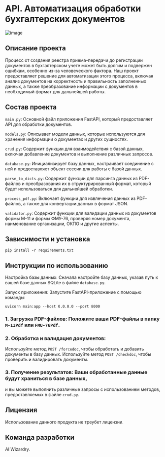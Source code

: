 # API. Автоматизация обработки бухгалтерских документов
![image](https://github.com/oktober13/detect_errors_pdf_v2/assets/114009321/3a690f69-d2a4-41e4-bf83-48e3a92deeed)

## Описание проекта

Процесс от создания реестра приема-передачи до регистрации документов в бухгалтерском учете может быть долгим и подвержен ошибкам, 
особенно из-за человеческого фактора. Наш проект предоставляет решение для автоматизации этого процесса, 
включая анализ документов на корректность и правильность заполненных данных, 
а также преобразование информации с документов в необходимый формат для дальнейшей работы.

## Состав проекта

`main.py`: Основной файл приложения FastAPI, который предоставляет API для обработки документов.

`models.py`: Описывает модели данных, которые используются для хранения информации о документах и других сущностях.

`crud.py`: Содержит функции для взаимодействия с базой данных, включая добавление документов и выполнение различных запросов.

`database.py`: Инициализирует базу данных, настраивает соединение с ней и предоставляет объект сессии для работы с базой данных.

`parse_to_dicts.py`: Содержит функции для парсинга данных из PDF-файлов и преобразования их в структурированный формат, который будет использоваться для дальнейшей обработки.

`process_pdf.py`: Включает функции для извлечения данных из PDF-файлов, а также для конвертации данных в формат JSON.

`validator.py`: Содержит функции для валидации данных из документов формы M-11 и формы ФМУ-76, проверяя номер документа, наименование организации, ОКПО и другие аспекты.

## Зависимости и установка

```
pip install -r requirements.txt
```

## Инструкции по использованию

Настройка базы данных: Сначала настройте базу данных, указав путь к вашей базе данных SQLite в файле `database.py`.

Запуск приложения: Запустите FastAPI-приложение с помощью команды:
```
uvicorn main:app --host 0.0.0.0 --port 8000
```
### 1. Загрузка PDF-файлов: Положите ваши PDF-файлы в папку `M-11Pdf` или `FMU-76Pdf`.

### 2. Обработка и валидация документов:
Используйте метод `POST /forcedoc`, чтобы обработать и добавить документы в базу данных.
Используйте метод `POST /checkdoc`, чтобы проверить и валидировать документы.
### 3. Получение результатов: Ваши обработанные данные будут храниться в базе данных, 
и вы можете выполнить различные запросы с использованием методов, предоставляемых в файле `crud.py`.

## Лицензия

 Использование данного продукта не треубет лицензии.

## Команда разработки

AI Wizardry.
 
